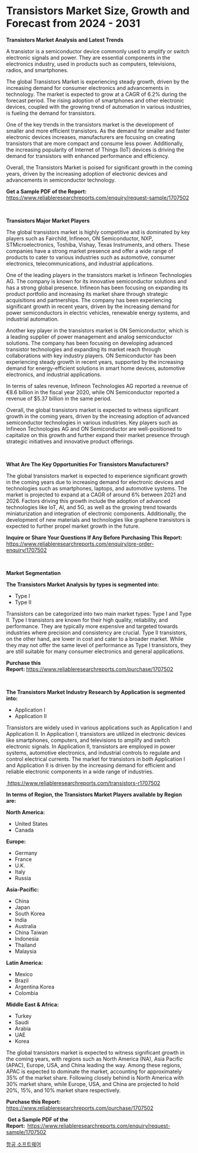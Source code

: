 <p><h1>Transistors Market Size, Growth and Forecast from 2024 - 2031</h1></p><p><strong>Transistors Market Analysis and Latest Trends</strong></p>
<p><p>A transistor is a semiconductor device commonly used to amplify or switch electronic signals and power. They are essential components in the electronics industry, used in products such as computers, televisions, radios, and smartphones.</p><p>The global Transistors Market is experiencing steady growth, driven by the increasing demand for consumer electronics and advancements in technology. The market is expected to grow at a CAGR of 6.2% during the forecast period. The rising adoption of smartphones and other electronic devices, coupled with the growing trend of automation in various industries, is fueling the demand for transistors.</p><p>One of the key trends in the transistors market is the development of smaller and more efficient transistors. As the demand for smaller and faster electronic devices increases, manufacturers are focusing on creating transistors that are more compact and consume less power. Additionally, the increasing popularity of Internet of Things (IoT) devices is driving the demand for transistors with enhanced performance and efficiency.</p><p>Overall, the Transistors Market is poised for significant growth in the coming years, driven by the increasing adoption of electronic devices and advancements in semiconductor technology.</p></p>
<p><strong>Get a Sample PDF of the Report:&nbsp;</strong> <a href="https://www.reliableresearchreports.com/enquiry/request-sample/1707502">https://www.reliableresearchreports.com/enquiry/request-sample/1707502</a></p>
<p>&nbsp;</p>
<p><strong>Transistors Major Market Players</strong></p>
<p><p>The global transistors market is highly competitive and is dominated by key players such as Fairchild, Infineon, ON Semiconductor, NXP, STMicroelectronics, Toshiba, Vishay, Texas Instruments, and others. These companies have a strong market presence and offer a wide range of products to cater to various industries such as automotive, consumer electronics, telecommunications, and industrial applications.</p><p>One of the leading players in the transistors market is Infineon Technologies AG. The company is known for its innovative semiconductor solutions and has a strong global presence. Infineon has been focusing on expanding its product portfolio and increasing its market share through strategic acquisitions and partnerships. The company has been experiencing significant growth in recent years, driven by the increasing demand for power semiconductors in electric vehicles, renewable energy systems, and industrial automation.</p><p>Another key player in the transistors market is ON Semiconductor, which is a leading supplier of power management and analog semiconductor solutions. The company has been focusing on developing advanced transistor technologies and expanding its market reach through collaborations with key industry players. ON Semiconductor has been experiencing steady growth in recent years, supported by the increasing demand for energy-efficient solutions in smart home devices, automotive electronics, and industrial applications.</p><p>In terms of sales revenue, Infineon Technologies AG reported a revenue of €8.6 billion in the fiscal year 2020, while ON Semiconductor reported a revenue of $5.37 billion in the same period.</p><p>Overall, the global transistors market is expected to witness significant growth in the coming years, driven by the increasing adoption of advanced semiconductor technologies in various industries. Key players such as Infineon Technologies AG and ON Semiconductor are well-positioned to capitalize on this growth and further expand their market presence through strategic initiatives and innovative product offerings.</p></p>
<p>&nbsp;</p>
<p><strong>What Are The Key Opportunities For Transistors Manufacturers?</strong></p>
<p><p>The global transistors market is expected to experience significant growth in the coming years due to increasing demand for electronic devices and technologies such as smartphones, laptops, and automotive systems. The market is projected to expand at a CAGR of around 6% between 2021 and 2026. Factors driving this growth include the adoption of advanced technologies like IoT, AI, and 5G, as well as the growing trend towards miniaturization and integration of electronic components. Additionally, the development of new materials and technologies like graphene transistors is expected to further propel market growth in the future.</p></p>
<p><strong>Inquire or Share Your Questions If Any Before Purchasing This Report:</strong> <a href="https://www.reliableresearchreports.com/enquiry/pre-order-enquiry/1707502">https://www.reliableresearchreports.com/enquiry/pre-order-enquiry/1707502</a></p>
<p>&nbsp;</p>
<p><strong>Market Segmentation</strong></p>
<p><strong>The Transistors Market Analysis by types is segmented into:</strong></p>
<p><ul><li>Type I</li><li>Type II</li></ul></p>
<p><p>Transistors can be categorized into two main market types: Type I and Type II. Type I transistors are known for their high quality, reliability, and performance. They are typically more expensive and targeted towards industries where precision and consistency are crucial. Type II transistors, on the other hand, are lower in cost and cater to a broader market. While they may not offer the same level of performance as Type I transistors, they are still suitable for many consumer electronics and general applications.</p></p>
<p><strong>Purchase this Report:&nbsp;</strong><a href="https://www.reliableresearchreports.com/purchase/1707502">https://www.reliableresearchreports.com/purchase/1707502</a></p>
<p>&nbsp;</p>
<p><strong>The Transistors Market Industry Research by Application is segmented into:</strong></p>
<p><ul><li>Application I</li><li>Application II</li></ul></p>
<p><p>Transistors are widely used in various applications such as Application I and Application II. In Application I, transistors are utilized in electronic devices like smartphones, computers, and televisions to amplify and switch electronic signals. In Application II, transistors are employed in power systems, automotive electronics, and industrial controls to regulate and control electrical currents. The market for transistors in both Application I and Application II is driven by the increasing demand for efficient and reliable electronic components in a wide range of industries.</p></p>
<p><a href="https://www.reliableresearchreports.com/transistors-r1707502">&nbsp;https://www.reliableresearchreports.com/transistors-r1707502</a></p>
<p><strong>In terms of Region, the Transistors Market Players available by Region are:</strong></p>
<p>
    <p> <strong> North America: </strong>
        <ul>
            <li>United States</li>
            <li>Canada</li>
        </ul>
        </p> 
    <p> <strong> Europe: </strong>
        <ul>
            <li>Germany</li>
            <li>France</li>
            <li>U.K.</li>
            <li>Italy</li>
            <li>Russia</li>
        </ul>
        </p> 
    <p> <strong> Asia-Pacific: </strong>
        <ul>
            <li>China</li>
            <li>Japan</li>
            <li>South Korea</li>
            <li>India</li>
            <li>Australia</li>
            <li>China Taiwan</li>
            <li>Indonesia</li>
            <li>Thailand</li>
            <li>Malaysia</li>
        </ul>
        </p> 
    <p> <strong> Latin America: </strong>
        <ul>
            <li>Mexico</li>
            <li>Brazil</li>
            <li>Argentina Korea</li>
            <li>Colombia</li>
        </ul>
        </p> 
    <p> <strong> Middle East & Africa: </strong>
        <ul>
            <li>Turkey</li>
            <li>Saudi</li>
            <li>Arabia</li>
            <li>UAE</li>
            <li>Korea</li>
        </ul>
    </p>
    </p>
<p><p>The global transistors market is expected to witness significant growth in the coming years, with regions such as North America (NA), Asia Pacific (APAC), Europe, USA, and China leading the way. Among these regions, APAC is expected to dominate the market, accounting for approximately 35% of the market share. Following closely behind is North America with 30% market share, while Europe, USA, and China are projected to hold 20%, 15%, and 10% market share respectively.</p></p>
<p><strong>Purchase this Report: </strong><a href="https://www.reliableresearchreports.com/purchase/1707502">https://www.reliableresearchreports.com/purchase/1707502</a></p>
<p>&nbsp;<strong>Get a Sample PDF of the Report:&nbsp;&nbsp;</strong><a href="https://www.reliableresearchreports.com/enquiry/request-sample/1707502">https://www.reliableresearchreports.com/enquiry/request-sample/1707502</a></p>
<p><strong></strong></p>
<p><p><a href="https://github.com/njolsky1/Market-Research-Report-List-1/blob/main/9970744183901.md">항공 소프트웨어</a></p></p>